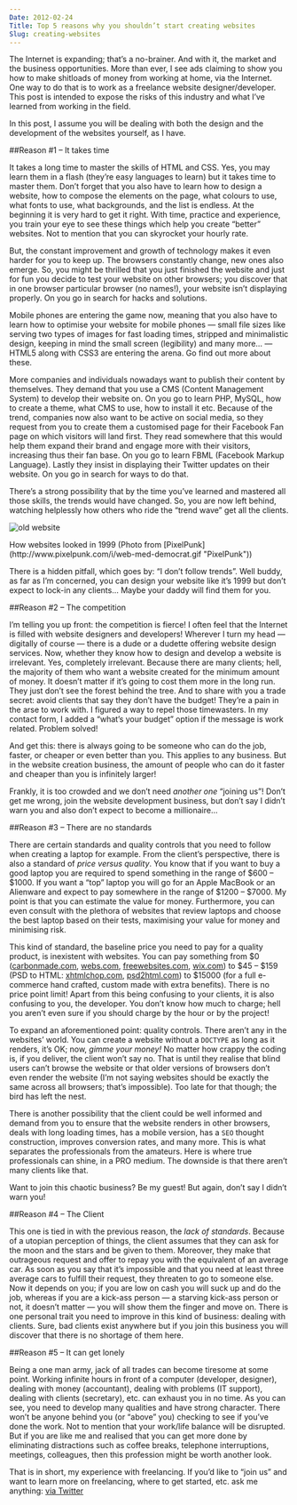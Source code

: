 ```yaml
---
Date: 2012-02-24
Title: Top 5 reasons why you shouldn’t start creating websites
Slug: creating-websites
---
```


The Internet is expanding; that’s a no-brainer. And with it, the market and the business opportunities. More than ever, I see ads claiming to show you how to make shitloads of money from working at home, via the Internet. One way to do that is to work as a freelance website designer/developer. This post is intended to expose the risks of this industry and what I’ve learned from working in the field.

In this post, I assume you will be dealing with both the design and the development of the websites yourself, as I have.

##Reason #1 – It takes time

It takes a long time to master the skills of HTML and CSS. Yes, you may learn them in a flash (they’re easy languages to learn) but it takes time to master them. Don’t forget that you also have to learn how to design a website, how to compose the elements on the page, what colours to use, what fonts to use, what backgrounds, and the list is endless. At the beginning it is very hard to get it right. With time, practice and experience, you train your eye to see these things which help you create “better” websites. Not to mention that you can skyrocket your hourly rate.

But, the constant improvement and growth of technology makes it even harder for you to keep up. The browsers constantly change, new ones also emerge. So, you might be thrilled that you just finished the website and just for fun you decide to test your website on other browsers; you discover that in one browser particular browser (no names!), your website isn’t displaying properly. On you go in search for hacks and solutions. 

Mobile phones are entering the game now, meaning that you also have to learn how to optimise your website for mobile phones — small file sizes like serving two types of images for fast loading times, stripped and minimalistic design, keeping in mind the small screen (legibility) and many more… — HTML5 along with CSS3 are entering the arena. Go find out more about these.

More companies and individuals nowadays want to publish their content by themselves. They demand that you use a CMS (Content Management System) to develop their website on. On you go to learn PHP, MySQL, how to create a theme, what CMS to use, how to install it etc. Because of the trend, companies now also want to be active on social media, so they request from you to create them a customised page for their Facebook Fan page on which visitors will land first. They read somewhere that this would help them expand their brand and engage more with their visitors, increasing thus their fan base. On you go to learn FBML (Facebook Markup Language). Lastly they insist in displaying their Twitter updates on their website. On you go in search for ways to do that.

There’s a strong possibility that by the time you’ve learned and mastered all those skills, the trends would have changed. So, you are now left behind, watching helplessly how others who ride the “trend wave” get all the clients.

![old website](http://dl.dropbox.com/u/48552248/websites/sicanstudios/blog/assets/website_1999.gif)
<figcaption>How websites looked in 1999 (Photo from [PixelPunk](http://www.pixelpunk.com/i/web-med-democrat.gif "PixelPunk"))</figcaption>

There is a hidden pitfall, which goes by: “I don’t follow trends”. Well buddy, as far as I’m concerned, you can design your website like it’s 1999 but don’t expect to lock-in any clients… Maybe your daddy will find them for you.

##Reason #2 – The competition

I’m telling you up front: the competition is fierce! I often feel that the Internet is filled with website designers and developers! Wherever I turn my head — digitally of course — there is a dude or a dudette offering website design services. Now, whether they know how to design and develop a website is irrelevant. Yes, completely irrelevant. Because there are many clients; hell, the majority of them who want a website created for the minimum amount of money. It doesn’t matter if it’s going to cost them more in the long run. They just don’t see the forest behind the tree. And to share with you a trade secret: avoid clients that say they don’t have the budget! They’re a pain in the arse to work with. I figured a way to repel those timewasters. In my contact form, I added a “what’s your budget” option if the message is work related. Problem solved!

And get this: there is always going to be someone who can do the job, faster, or cheaper or even better than you. This applies to any business. But in the website creation business, the amount of people who can do it faster and cheaper than you is infinitely larger!

Frankly, it is too crowded and we don’t need _another one_ “joining us”! Don’t get me wrong, join the website development business, but don’t say I didn’t warn you and also don’t expect to become a millionaire…

##Reason #3 – There are no standards

There are certain standards and quality controls that you need to follow when creating a laptop for example. From the client’s perspective, there is also a standard of _price versus quality_. You know that if you want to buy a good laptop you are required to spend something in the range of $600 – $1000. If you want a “top” laptop you will go for an Apple MacBook or an Alienware and expect to pay somewhere in the range of $1200 – $7000. My point is that you can estimate the value for money. Furthermore, you can even consult with the plethora of websites that review laptops and choose the best laptop based on their tests, maximising your value for money and minimising risk.

This kind of standard, the baseline price you need to pay for a quality product, is inexistent with websites. You can pay something from $0 ([carbonmade.com](http://carbonmade.com/), [webs.com](http://www.webs.com/), [freewebsites.com](http://www.freewebsites.com/), [wix.com](http://www.wix.com/)) to $45 – $159 (PSD to HTML: [xhtmlchop.com](http://www.xhtmlchop.com/), [psd2html.com](http://www.psd2html.com/)) to $15000 (for a full e-commerce hand crafted, custom made with extra benefits). There is no price point limit! Apart from this being confusing to your clients, it is also confusing to you, the developer. You don’t know how much to charge; hell you aren’t even sure if you should charge by the hour or by the project!

To expand an aforementioned point: quality controls. There aren’t any in the websites’ world. You can create a website without a `DOCTYPE` as long as it renders, it’s OK; now, _gimme your money!_ No matter how crappy the coding is, if you deliver, the client won’t say no. That is until they realise that blind users can’t browse the website or that older versions of browsers don’t even render the website (I’m not saying websites should be exactly the same across all browsers; that’s impossible). Too late for that though; the bird has left the nest.

There is another possibility that the client could be well informed and demand from you to ensure that the website renders in other browsers, deals with long loading times, has a mobile version, has a `SEO` thought construction, improves conversion rates, and many more. This is what separates the professionals from the amateurs. Here is where true professionals can shine, in a PRO medium. The downside is that there aren’t many clients like that.

Want to join this chaotic business? Be my guest! But again, don’t say I didn’t warn you!

##Reason #4 – The Client

This one is tied in with the previous reason, the _lack of standards_. Because of a utopian perception of things, the client assumes that they can ask for the moon and the stars and be given to them. Moreover, they make that outrageous request and offer to repay you with the equivalent of an average car. As soon as you say that it’s impossible and that you need at least three average cars to fulfill their request, they threaten to go to someone else. Now it depends on you; if you are low on cash you will suck up and do the job, whereas if you are a kick-ass person — a starving kick-ass person or not, it doesn’t matter — you will show them the finger and move on. There is one personal trait you need to improve in this kind of business: dealing with clients. Sure, bad clients exist anywhere but if you join this business you will discover that there is no shortage of them here.

##Reason #5 – It can get lonely

Being a one man army, jack of all trades can become tiresome at some point. Working infinite hours in front of a computer (developer, designer), dealing with money (accountant), dealing with problems (IT support), dealing with clients (secretary), etc. can exhaust you in no time. As you can see, you need to develop many qualities and have strong character. There won’t be anyone behind you (or “above” you) checking to see if you’ve done the work. Not to mention that your work/life balance will be disrupted. But if you are like me and realised that you can get more done by eliminating distractions such as coffee breaks, telephone interruptions, meetings, colleagues, then this profession might be worth another look.

That is in short, my experience with freelancing. If you’d like to “join us” and want to learn more on freelancing, where to get started, etc. ask me anything: <a href="http://twitter.com/sican">via Twitter</a>